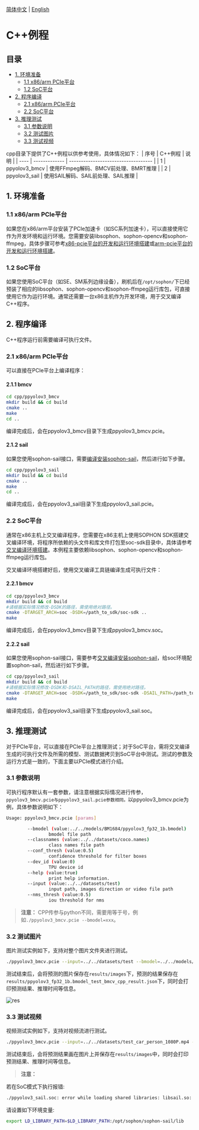 [简体中文](./README.md) | [English](./README_EN.md)

# C++例程

## 目录

* [1. 环境准备](#1-环境准备)
    * [1.1 x86/arm PCIe平台](#11-x86arm-pcie平台)
    * [1.2 SoC平台](#12-soc平台)
* [2. 程序编译](#2-程序编译)
    * [2.1 x86/arm PCIe平台](#21-x86arm-pcie平台)
    * [2.2 SoC平台](#22-soc平台)
* [3. 推理测试](#3-推理测试)
    * [3.1 参数说明](#31-参数说明)
    * [3.2 测试图片](#32-测试图片)
    * [3.3 测试视频](#33-测试视频)

cpp目录下提供了C++例程以供参考使用，具体情况如下：
| 序号  | C++例程      | 说明                                 |
| ---- | ------------- | -----------------------------------  |
| 1    | ppyolov3_bmcv   | 使用FFmpeg解码、BMCV前处理、BMRT推理   |
| 2    | ppyolov3_sail   | 使用SAIL解码、SAIL前处理、SAIL推理   |

## 1. 环境准备
### 1.1 x86/arm PCIe平台
如果您在x86/arm平台安装了PCIe加速卡（如SC系列加速卡），可以直接使用它作为开发环境和运行环境。您需要安装libsophon、sophon-opencv和sophon-ffmpeg，具体步骤可参考[x86-pcie平台的开发和运行环境搭建](../../../docs/Environment_Install_Guide.md#3-x86-pcie平台的开发和运行环境搭建)或[arm-pcie平台的开发和运行环境搭建](../../../docs/Environment_Install_Guide.md#5-arm-pcie平台的开发和运行环境搭建)。

### 1.2 SoC平台
如果您使用SoC平台（如SE、SM系列边缘设备），刷机后在`/opt/sophon/`下已经预装了相应的libsophon、sophon-opencv和sophon-ffmpeg运行库包，可直接使用它作为运行环境。通常还需要一台x86主机作为开发环境，用于交叉编译C++程序。


## 2. 程序编译
C++程序运行前需要编译可执行文件。
### 2.1 x86/arm PCIe平台
可以直接在PCIe平台上编译程序：
#### 2.1.1 bmcv
```bash
cd cpp/ppyolov3_bmcv
mkdir build && cd build
cmake .. 
make
cd ..
```
编译完成后，会在ppyolov3_bmcv目录下生成ppyolov3_bmcv.pcie。

#### 2.1.2 sail
如果您使用sophon-sail接口，需要[编译安装sophon-sail](../../../docs/Environment_Install_Guide.md#33-编译安装sophon-sail)，然后进行如下步骤。
```bash
cd cpp/ppyolov3_sail
mkdir build && cd build
cmake ..
make
cd ..
```
编译完成后，会在ppyolov3_sail目录下生成ppyolov3_sail.pcie。

### 2.2 SoC平台
通常在x86主机上交叉编译程序，您需要在x86主机上使用SOPHON SDK搭建交叉编译环境，将程序所依赖的头文件和库文件打包至soc-sdk目录中，具体请参考[交叉编译环境搭建](../../../docs/Environment_Install_Guide.md#41-交叉编译环境搭建)。本例程主要依赖libsophon、sophon-opencv和sophon-ffmpeg运行库包。

交叉编译环境搭建好后，使用交叉编译工具链编译生成可执行文件：
#### 2.2.1 bmcv
```bash
cd cpp/ppyolov3_bmcv
mkdir build && cd build
#请根据实际情况修改-DSDK的路径，需使用绝对路径。
cmake -DTARGET_ARCH=soc -DSDK=/path_to_sdk/soc-sdk ..  
make
```
编译完成后，会在ppyolov3_bmcv目录下生成ppyolov3_bmcv.soc。

#### 2.2.2 sail
如果您使用sophon-sail接口，需要参考[交叉编译安装sophon-sail](../../../docs/Environment_Install_Guide.md#42-交叉编译安装sophon-sail)，给soc环境配置sophon-sail，然后进行如下步骤。
```bash
cd cpp/ppyolov3_sail
mkdir build && cd build
#请根据实际情况修改-DSDK和-DSAIL_PATH的路径，需使用绝对路径。
cmake -DTARGET_ARCH=soc -DSDK=/path_to_sdk/soc-sdk -DSAIL_PATH=/path_to_sail/sophon-sail/build_soc/sophon-sail ..
make
```
编译完成后，会在ppyolov3_sail目录下生成ppyolov3_sail.soc。

## 3. 推理测试
对于PCIe平台，可以直接在PCIe平台上推理测试；对于SoC平台，需将交叉编译生成的可执行文件及所需的模型、测试数据拷贝到SoC平台中测试。测试的参数及运行方式是一致的，下面主要以PCIe模式进行介绍。

### 3.1 参数说明
可执行程序默认有一套参数，请注意根据实际情况进行传参，`ppyolov3_bmcv.pcie与ppyolov3_sail.pcie参数相同。`以ppyolov3_bmcv.pcie为例，具体参数说明如下：
```bash
Usage: ppyolov3_bmcv.pcie [params]

        --bmodel (value:../../models/BM1684/ppyolov3_fp32_1b.bmodel)
                bmodel file path
        --classnames (value:../../datasets/coco.names)
                class names file path
        --conf_thresh (value:0.5)
                confidence threshold for filter boxes
        --dev_id (value:0)
                TPU device id
        --help (value:true)
                print help information.
        --input (value:../../datasets/test)
                input path, images direction or video file path
        --nms_thresh (value:0.5)
                iou threshold for nms
```
> **注意：** CPP传参与python不同，需要用等于号，例如`./ppyolov3_bmcv.pcie --bmodel=xxx`。

### 3.2 测试图片
图片测试实例如下，支持对整个图片文件夹进行测试。
```bash
./ppyolov3_bmcv.pcie --input=../../datasets/test --bmodel=../../models/BM1684X/ppyolov3_fp32_1b.bmodel --dev_id=1 --conf_thresh=0.5 --nms_thresh=0.5 --classnames=../../datasets/coco.names 
```
测试结束后，会将预测的图片保存在`results/images`下，预测的结果保存在`results/ppyolov3_fp32_1b.bmodel_test_bmcv_cpp_result.json`下，同时会打印预测结果、推理时间等信息。

![res](../pics/zidane_cpp_bmcv.jpg)

### 3.3 测试视频
视频测试实例如下，支持对视频流进行测试。
```bash
./ppyolov3_bmcv.pcie --input=../../datasets/test_car_person_1080P.mp4 --bmodel=../../models/BM1684/ppyolov3_fp32_1b.bmodel --dev_id=0 --conf_thresh=0.5 --nms_thresh=0.5 --classnames=../../datasets/coco.names
```
测试结束后，会将预测结果画在图片上并保存在`results/images`中，同时会打印预测结果、推理时间等信息。


>**注意：**

若在SoC模式下执行报错:
```bash
./ppyolov3_sail.soc: error while loading shared libraries: libsail.so: cannot open shared object file: No such file or directory
```
请设置如下环境变量:
```bash
export LD_LIBRARY_PATH=$LD_LIBRARY_PATH:/opt/sophon/sophon-sail/lib
```
